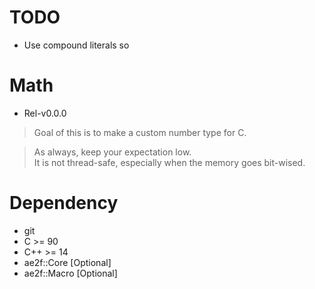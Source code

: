 # TODO
- Use compound literals so 

# Math
- Rel-v0.0.0

> Goal of this is to make a custom number type for C.

> As always, keep your expectation low.  
> It is not thread-safe, especially when the memory goes bit-wised.

# Dependency
- git
- C     >= 90
- C++   >= 14
- ae2f::Core    [Optional]
- ae2f::Macro   [Optional]
